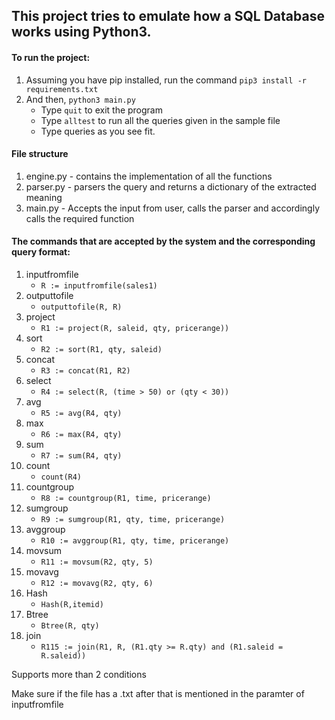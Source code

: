 ## This project tries to emulate how a SQL Database works using Python3. 
#### To run the project:
1. Assuming you have pip installed, run the command `pip3 install -r requirements.txt`
2. And then, `python3 main.py`
    - Type `quit` to exit the program
    - Type `alltest` to run all the queries given in the sample file
    - Type queries as you see fit.
    
#### File structure
1. engine.py - contains the implementation of all the functions
2. parser.py - parsers the query and returns a dictionary of the extracted meaning
3. main.py - Accepts the input from user, calls the parser and accordingly calls the required function

#### The commands that are accepted by the system and the corresponding query format:
1. inputfromfile 
    - `R := inputfromfile(sales1)`
2. outputtofile 
    - `outputtofile(R, R)`
3. project 
    - `R1 := project(R, saleid, qty, pricerange))`
4. sort 
    - `R2 := sort(R1, qty, saleid)`
5. concat 
    - `R3 := concat(R1, R2)`
6. select 
    - `R4 := select(R, (time > 50) or (qty < 30))`
7. avg 
    - `R5 := avg(R4, qty)`
8. max 
    - `R6 := max(R4, qty)`
9. sum 
    - `R7 := sum(R4, qty)`
10. count 
    - `count(R4)`
11. countgroup 
    - `R8 := countgroup(R1, time, pricerange)`
12. sumgroup 
    - `R9 := sumgroup(R1, qty, time, pricerange)`
13. avggroup 
    - `R10 := avggroup(R1, qty, time, pricerange)`
14. movsum 
    - `R11 := movsum(R2, qty, 5)`
15. movavg 
    - `R12 := movavg(R2, qty, 6)`
16. Hash 
    - `Hash(R,itemid)`
17. Btree 
    - `Btree(R, qty)`
18. join 
    - `R115 := join(R1, R, (R1.qty >= R.qty) and (R1.saleid = R.saleid))`

Supports more than 2 conditions

Make sure if the file has a .txt after that is mentioned in the paramter of inputfromfile